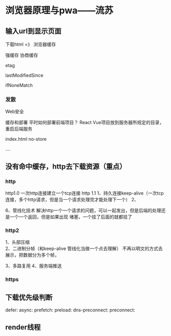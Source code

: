 # 浏览器原理与pwa——流苏

## 输入url到显示页面
下载html =》 浏览器缓存

强缓存 协商缓存

etag 

lastModifiedSince

ifNoneMatch 

### 发散
Web安全

缓存和部署
平时如何部署前端项目？
React Vue项目放到服务器所规定的目录，重启后端服务

index.html no-store

....

## 没有命中缓存，http去下载资源（重点）

### http
http1.0
一次http连接建立一个tcp连接
http 1.1 
1、持久连接keep-alive（一次tcp连接，多个http请求，但是当一个请求处理完才能处理下一个）
2、

6、管线化技术 
解决http一个一个请求的问题，可以一起发出，但是后端的处理还是一个一个返回，但是如果出现
堵塞，一个挂了后面的就都挂了

### http2 
1、头部压缩  
2、二进制分帧（和keep-alive 管线化当做一个点去理解）
不再以明文的方式去展示，把数据分为多个帧，


3、多路复用
4、服务端推送


### https

## 下载优先级判断

defer: 
async:
prefetch: 
preload:
dns-preconnect:
preconnect:


## render线程  

